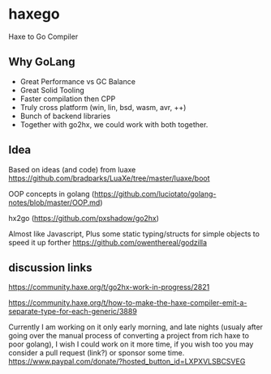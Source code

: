 # haxego

Haxe to Go Compiler

## Why GoLang
* Great Performance vs GC Balance
* Great Solid Tooling
* Faster compilation then CPP
* Truly cross platform (win, lin, bsd, wasm, avr, ++)
* Bunch of backend libraries
* Together with go2hx, we could work with both together.

## Idea

Based on ideas (and code) from luaxe https://github.com/bradparks/LuaXe/tree/master/luaxe/boot

OOP concepts in golang (https://github.com/luciotato/golang-notes/blob/master/OOP.md)

hx2go (https://github.com/pxshadow/go2hx)

Almost like Javascript, Plus some static typing/structs for simple objects to speed it up forther https://github.com/owenthereal/godzilla

## discussion links

https://community.haxe.org/t/go2hx-work-in-progress/2821

https://community.haxe.org/t/how-to-make-the-haxe-compiler-emit-a-separate-type-for-each-generic/3889

Currently I am working on it only early morning, and late nights (usualy after going over the manual process of converting a project from rich haxe to poor golang), I wish I could work on it more time, if you wish too you may consider a pull request  (link?) or sponsor some time. https://www.paypal.com/donate/?hosted_button_id=LXPXVLSBCSVEG
